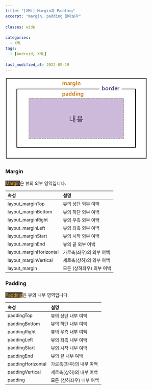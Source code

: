 ```yaml
---
title: "[XML] Margin과 Padding"
excerpt: "margin, padding 알아보자"

classes: wide

categories:
  - XML
tags:
  - [Android, XML]

last_modified_at: 2022-09-19
---
```


![image](/images/xml-image/margin-padding.png)

### Margin

<mark style="background-color: #3e3e3e; color: orange;">Margin</mark>은 뷰의 외부 영역입니다.

|속성|설명|
|:--|:--|
|layout_marginTop|뷰의 상단 외부 여백|
|layout_marginBottom|뷰의 하단 외부 여백|
|layout_marginRight|뷰의 우측 외부 여백|
|layout_marginLeft|뷰의 좌측 외부  여백|
|layout_marginStart|뷰의 시작 외부 여백|
|layout_marginEnd|뷰의 끝 외부 여백|
|layout_marginHorizontal|가로축(좌우)의 외부 여백|
|layout_marginVertical|세로축(상하)의 외부 여백|
|layout_margin|모든 (상하좌우) 외부 여백|

### Padding

<mark style="background-color: #3e3e3e; color: orange;">Padding</mark>은 뷰의 내부 영역입니다.

|속성|설명|
|:--|:--|
|paddingTop|뷰의 상단 내부 여백|
|paddingBottom|뷰의 하단 내부 여백|
|paddingRight|뷰의 우측 내부 여백|
|paddingLeft|뷰의 좌측 내부 여백|
|paddingStart|뷰의 시작 내부 여백|
|paddingEnd|뷰의 끝 내부 여백|
|paddingHorizontal|가로축(좌우)의 내부 여백|
|paddingVertical|세로축(상하)의 내부 여백|
|padding|모든 (상하좌우) 내부 여백|